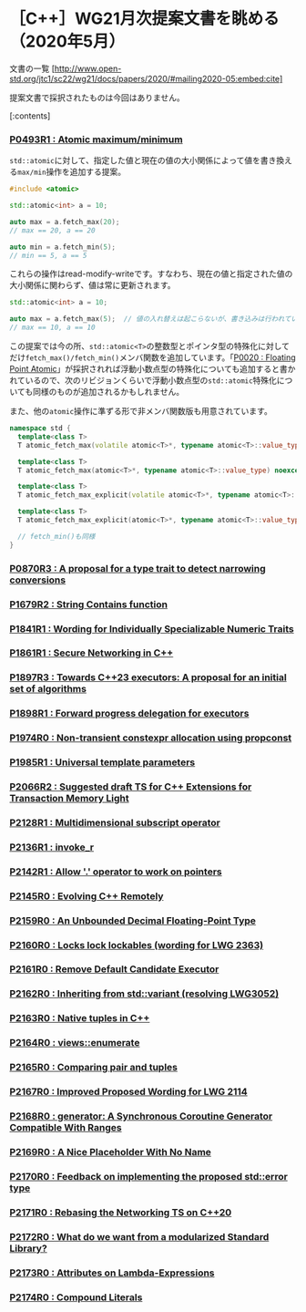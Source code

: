 # ［C++］WG21月次提案文書を眺める（2020年5月）

文書の一覧
[http://www.open-std.org/jtc1/sc22/wg21/docs/papers/2020/#mailing2020-05:embed:cite]

提案文書で採択されたものは今回はありません。

[:contents]

### [P0493R1 : Atomic maximum/minimum](http://www.open-std.org/jtc1/sc22/wg21/docs/papers/2020/p0493r1.pdf)

`std::atomic`に対して、指定した値と現在の値の大小関係によって値を書き換える`max/min`操作を追加する提案。

```cpp
#include <atomic>

std::atomic<int> a = 10;

auto max = a.fetch_max(20);
// max == 20, a == 20

auto min = a.fetch_min(5);
// min == 5, a == 5
```

これらの操作はread-modify-writeです。すなわち、現在の値と指定された値の大小関係に関わらず、値は常に更新されます。

```cpp
std::atomic<int> a = 10;

auto max = a.fetch_max(5);  // 値の入れ替えは起こらないが、書き込みは行われている
// max == 10, a == 10
```

この提案では今の所、`std::atomic<T>`の整数型とポインタ型の特殊化に対してだけ`fetch_max()/fetch_min()`メンバ関数を追加しています。「[P0020 : Floating Point Atomic](http://www.open-std.org/jtc1/sc22/wg21/docs/papers/2017/p0020r6.html)」が採択されれば浮動小数点型の特殊化についても追加すると書かれているので、次のリビジョンくらいで浮動小数点型の`std::atomic`特殊化についても同様のものが追加されるかもしれません。

また、他の`atomic`操作に準ずる形で非メンバ関数版も用意されています。

```cpp
namespace std {
  template<class T>
  T atomic_fetch_max(volatile atomic<T>*, typename atomic<T>::value_type) noexcept;

  template<class T>
  T atomic_fetch_max(atomic<T>*, typename atomic<T>::value_type) noexcept;

  template<class T>
  T atomic_fetch_max_explicit(volatile atomic<T>*, typename atomic<T>::value_type, memory_order) noexcept;

  template<class T>
  T atomic_fetch_max_explicit(atomic<T>*, typename atomic<T>::value_type, memory_order) noexcept;

  // fetch_min()も同様
}
```

### [P0870R3 : A proposal for a type trait to detect narrowing conversions](http://www.open-std.org/jtc1/sc22/wg21/docs/papers/2020/p0870r3.html)

### [P1679R2 : String Contains function](http://www.open-std.org/jtc1/sc22/wg21/docs/papers/2020/p1679r2.html)

### [P1841R1 : Wording for Individually Specializable Numeric Traits](http://www.open-std.org/jtc1/sc22/wg21/docs/papers/2020/p1841r1.pdf)

### [P1861R1 : Secure Networking in C++](http://www.open-std.org/jtc1/sc22/wg21/docs/papers/2020/p1861r1.html)

### [P1897R3 : Towards C++23 executors: A proposal for an initial set of algorithms](http://www.open-std.org/jtc1/sc22/wg21/docs/papers/2020/p1897r3.html)

### [P1898R1 : Forward progress delegation for executors](http://www.open-std.org/jtc1/sc22/wg21/docs/papers/2020/p1898r1.html)

### [P1974R0 : Non-transient constexpr allocation using propconst](http://www.open-std.org/jtc1/sc22/wg21/docs/papers/2020/p1974r0.pdf)

### [P1985R1 : Universal template parameters](http://www.open-std.org/jtc1/sc22/wg21/docs/papers/2020/p1985r1.pdf)

### [P2066R2 : Suggested draft TS for C++ Extensions for Transaction Memory Light](http://www.open-std.org/jtc1/sc22/wg21/docs/papers/2020/p2066r2.html)

### [P2128R1 : Multidimensional subscript operator](http://www.open-std.org/jtc1/sc22/wg21/docs/papers/2020/p2128r1.pdf)

### [P2136R1 : invoke_r](http://www.open-std.org/jtc1/sc22/wg21/docs/papers/2020/p2136r1.html)

### [P2142R1 : Allow '.' operator to work on pointers](http://www.open-std.org/jtc1/sc22/wg21/docs/papers/2020/p2142r1.pdf)

### [P2145R0 : Evolving C++ Remotely](http://www.open-std.org/jtc1/sc22/wg21/docs/papers/2020/p2145r0.html)

### [P2159R0 : An Unbounded Decimal Floating-Point Type](http://www.open-std.org/jtc1/sc22/wg21/docs/papers/2020/p2159r0.html)

### [P2160R0 : Locks lock lockables (wording for LWG 2363)](http://www.open-std.org/jtc1/sc22/wg21/docs/papers/2020/p2160r0.html)

### [P2161R0 : Remove Default Candidate Executor](http://www.open-std.org/jtc1/sc22/wg21/docs/papers/2020/p2161r0.pdf)

### [P2162R0 : Inheriting from std::variant (resolving LWG3052)](http://www.open-std.org/jtc1/sc22/wg21/docs/papers/2020/p2162r0.html)

### [P2163R0 : Native tuples in C++](http://www.open-std.org/jtc1/sc22/wg21/docs/papers/2020/p2163r0.pdf)

### [P2164R0 : views::enumerate](http://www.open-std.org/jtc1/sc22/wg21/docs/papers/2020/p2164r0.pdf)

### [P2165R0 : Comparing pair and tuples](http://www.open-std.org/jtc1/sc22/wg21/docs/papers/2020/p2165r0.pdf)

### [P2167R0 : Improved Proposed Wording for LWG 2114](http://www.open-std.org/jtc1/sc22/wg21/docs/papers/2020/p2167r0.html)

### [P2168R0 : generator: A Synchronous Coroutine Generator Compatible With Ranges](http://www.open-std.org/jtc1/sc22/wg21/docs/papers/2020/p2168r0.pdf)

### [P2169R0 : A Nice Placeholder With No Name](http://www.open-std.org/jtc1/sc22/wg21/docs/papers/2020/p2169r0.pdf)

### [P2170R0 : Feedback on implementing the proposed std::error type](http://www.open-std.org/jtc1/sc22/wg21/docs/papers/2020/p2170r0.html)

### [P2171R0 : Rebasing the Networking TS on C++20](http://www.open-std.org/jtc1/sc22/wg21/docs/papers/2020/p2171r0.pdf)

### [P2172R0 : What do we want from a modularized Standard Library?](http://www.open-std.org/jtc1/sc22/wg21/docs/papers/2020/p2172r0.pdf)

### [P2173R0 : Attributes on Lambda-Expressions](http://www.open-std.org/jtc1/sc22/wg21/docs/papers/2020/p2173r0.pdf)

### [P2174R0 : Compound Literals](http://www.open-std.org/jtc1/sc22/wg21/docs/papers/2020/p2174r0.html)